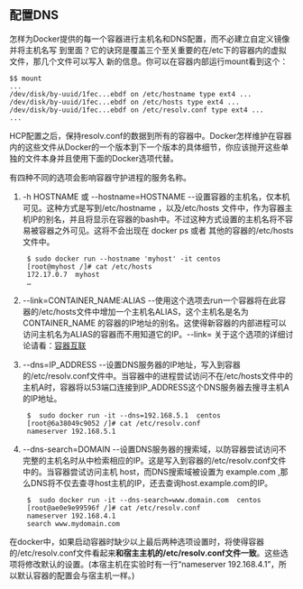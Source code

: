 ## 配置DNS

怎样为Docker提供的每一个容器进行主机名和DNS配置，而不必建立自定义镜像并将主机名写
到里面？它的诀窍是覆盖三个至关重要的在/etc下的容器内的虚拟文件，那几个文件可以写入
新的信息。你可以在容器内部运行mount看到这个：

    $$ mount
    ...
    /dev/disk/by-uuid/1fec...ebdf on /etc/hostname type ext4 ...
    /dev/disk/by-uuid/1fec...ebdf on /etc/hosts type ext4 ...
    /dev/disk/by-uuid/1fec...ebdf on /etc/resolv.conf type ext4 ...
    ...


HCP配置之后，保持resolv.conf的数据到所有的容器中。Docker怎样维护在容器内的这些文件从Docker的一个版本到下一个版本的具体细节，你应该抛开这些单独的文件本身并且使用下面的Docker选项代替。

有四种不同的选项会影响容器守护进程的服务名称。
1. -h HOSTNAME 或 --hostname=HOSTNAME
--设置容器的主机名，仅本机可见。这种方式是写到/etc/hostname ，以及/etc/hosts 文件中，作为容器主机IP的别名，并且将显示在容器的bash中。不过这种方式设置的主机名将不容易被容器之外可见。这将不会出现在 docker ps 或者 其他的容器的/etc/hosts 文件中。

        $ sudo docker run --hostname 'myhost' -it centos
	    [root@myhost /]# cat /etc/hosts
	    172.17.0.7	myhost
	    …

2. --link=CONTAINER_NAME:ALIAS --使用这个选项去run一个容器将在此容器的/etc/hosts文件中增加一个主机名ALIAS，这个主机名是名为CONTAINER_NAME 的容器的IP地址的别名。这使得新容器的内部进程可以访问主机名为ALIAS的容器而不用知道它的IP。--link= 关于这个选项的详细讨论请看：[容器互联](../chapter_fastlearn/docker_run/--link.md)

3. --dns=IP_ADDRESS --设置DNS服务器的IP地址，写入到容器的/etc/resolv.conf文件中。当容器中的进程尝试访问不在/etc/hosts文件中的主机A时，容器将以53端口连接到IP_ADDRESS这个DNS服务器去搜寻主机A的IP地址。

	    $  sudo docker run -it --dns=192.168.5.1  centos
	    [root@6a38049c9052 /]# cat /etc/resolv.conf
	    nameserver 192.168.5.1

4. --dns-search=DOMAIN --设置DNS服务器的搜索域，以防容器尝试访问不完整的主机名时从中检索相应的IP。这是写入到容器的/etc/resolv.conf文件中的。当容器尝试访问主机 host，而DNS搜索域被设置为  example.com ,那么DNS将不仅去查寻host主机的IP，还去查询host.example.com的IP。

	    $  sudo docker run -it --dns-search=www.domain.com  centos
	    [root@ae0e9e99596f /]# cat /etc/resolv.conf
	    nameserver 192.168.4.1
	    search www.mydomain.com


在docker中，如果启动容器时缺少以上最后两种选项设置时，将使得容器的/etc/resolv.conf文件看起来**和宿主主机的/etc/resolv.conf文件一致**。这些选项将修改默认的设置。(本宿主机在实验时有一行“nameserver 192.168.4.1”，所以默认容器的配置会与宿主机一样。)
